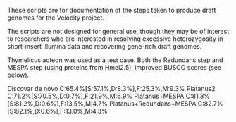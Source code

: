 These scripts are for documentation of the steps taken to produce draft genomes for the Velocity project.

The scripts are not designed for general use, though they may be of interest to researchers who are interested in resolving excessive heterozygosity in short-insert Illumina data and recovering gene-rich draft genomes.

Thymelicus acteon was used as a test case. Both the Redundans step and MESPA step (using proteins from Hmel2.5), improved BUSCO scores (see below).

Discovar de novo
C:65.4%[S:57.1%,D:8.3%],F:25.3%,M:9.3%
Platanus2
C:71.2%[S:70.5%,D:0.7%],F:21.9%,M:6.9%
Platanus+MESPA
C:81.8%[S:81.2%,D:0.6%],F:13.5%,M:4.7%
Platanus+Redundans+MESPA
C:82.7%[S:82.1%,D:0.6%],F:13.0%,M:4.3%